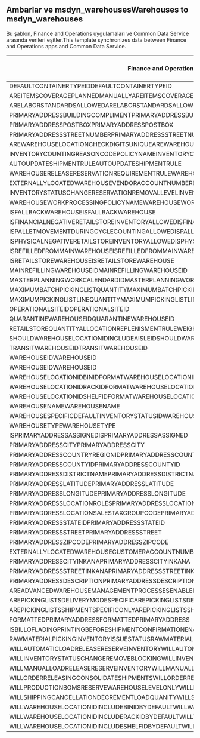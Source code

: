 ## <a name="warehouses-to-msdyn_warehouses"></a><span data-ttu-id="3f2ff-101">Ambarlar ve msdyn_warehouses</span><span class="sxs-lookup"><span data-stu-id="3f2ff-101">Warehouses to msdyn_warehouses</span></span>

<span data-ttu-id="3f2ff-102">Bu şablon, Finance and Operations uygulamaları ve Common Data Service arasında verileri eşitler.</span><span class="sxs-lookup"><span data-stu-id="3f2ff-102">This template synchronizes data between Finance and Operations apps and Common Data Service.</span></span>

<span data-ttu-id="3f2ff-103">Finance and Operations alanı</span><span class="sxs-lookup"><span data-stu-id="3f2ff-103">Finance and Operations field</span></span> | <span data-ttu-id="3f2ff-104">Eşleme türü</span><span class="sxs-lookup"><span data-stu-id="3f2ff-104">Map type</span></span> | <span data-ttu-id="3f2ff-105">Diğer Dynamics 365 alanı</span><span class="sxs-lookup"><span data-stu-id="3f2ff-105">Other Dynamics 365 field</span></span> | <span data-ttu-id="3f2ff-106">Varsayılan değer</span><span class="sxs-lookup"><span data-stu-id="3f2ff-106">Default value</span></span>
---|---|---|---
<span data-ttu-id="3f2ff-107">DEFAULTCONTAINERTYPEID</span><span class="sxs-lookup"><span data-stu-id="3f2ff-107">DEFAULTCONTAINERTYPEID</span></span> | >< | <span data-ttu-id="3f2ff-108">msdyn_defaultcontainertypeid</span><span class="sxs-lookup"><span data-stu-id="3f2ff-108">msdyn_defaultcontainertypeid</span></span> | 
<span data-ttu-id="3f2ff-109">AREITEMSCOVERAGEPLANNEDMANUALLY</span><span class="sxs-lookup"><span data-stu-id="3f2ff-109">AREITEMSCOVERAGEPLANNEDMANUALLY</span></span> | >< | <span data-ttu-id="3f2ff-110">msdyn_areitemscoverageplannedmanually</span><span class="sxs-lookup"><span data-stu-id="3f2ff-110">msdyn_areitemscoverageplannedmanually</span></span> | 
<span data-ttu-id="3f2ff-111">ARELABORSTANDARDSALLOWED</span><span class="sxs-lookup"><span data-stu-id="3f2ff-111">ARELABORSTANDARDSALLOWED</span></span> | >< | <span data-ttu-id="3f2ff-112">msdyn_arelaborstandardsallowed</span><span class="sxs-lookup"><span data-stu-id="3f2ff-112">msdyn_arelaborstandardsallowed</span></span> | 
<span data-ttu-id="3f2ff-113">PRIMARYADDRESSBUILDINGCOMPLIMENT</span><span class="sxs-lookup"><span data-stu-id="3f2ff-113">PRIMARYADDRESSBUILDINGCOMPLIMENT</span></span> | >< | <span data-ttu-id="3f2ff-114">msdyn_primaryaddressbuildingcompliment</span><span class="sxs-lookup"><span data-stu-id="3f2ff-114">msdyn_primaryaddressbuildingcompliment</span></span> | 
<span data-ttu-id="3f2ff-115">PRIMARYADDRESSPOSTBOX</span><span class="sxs-lookup"><span data-stu-id="3f2ff-115">PRIMARYADDRESSPOSTBOX</span></span> | >< | <span data-ttu-id="3f2ff-116">msdyn_primaryaddresspostbox</span><span class="sxs-lookup"><span data-stu-id="3f2ff-116">msdyn_primaryaddresspostbox</span></span> | 
<span data-ttu-id="3f2ff-117">PRIMARYADDRESSSTREETNUMBER</span><span class="sxs-lookup"><span data-stu-id="3f2ff-117">PRIMARYADDRESSSTREETNUMBER</span></span> | >< | <span data-ttu-id="3f2ff-118">msdyn_primaryaddressstreetnumber</span><span class="sxs-lookup"><span data-stu-id="3f2ff-118">msdyn_primaryaddressstreetnumber</span></span> | 
<span data-ttu-id="3f2ff-119">AREWAREHOUSELOCATIONCHECKDIGITSUNIQUE</span><span class="sxs-lookup"><span data-stu-id="3f2ff-119">AREWAREHOUSELOCATIONCHECKDIGITSUNIQUE</span></span> | >< | <span data-ttu-id="3f2ff-120">msdyn_arewarehouselocationcheckdigitsunique</span><span class="sxs-lookup"><span data-stu-id="3f2ff-120">msdyn_arewarehouselocationcheckdigitsunique</span></span> | 
<span data-ttu-id="3f2ff-121">INVENTORYCOUNTINGREASONCODEPOLICYNAME</span><span class="sxs-lookup"><span data-stu-id="3f2ff-121">INVENTORYCOUNTINGREASONCODEPOLICYNAME</span></span> | >< | <span data-ttu-id="3f2ff-122">msdyn_inventorycountingreasoncodepolicyname</span><span class="sxs-lookup"><span data-stu-id="3f2ff-122">msdyn_inventorycountingreasoncodepolicyname</span></span> | 
<span data-ttu-id="3f2ff-123">AUTOUPDATESHIPMENTRULE</span><span class="sxs-lookup"><span data-stu-id="3f2ff-123">AUTOUPDATESHIPMENTRULE</span></span> | >< | <span data-ttu-id="3f2ff-124">msdyn_autoupdateshipmentrule</span><span class="sxs-lookup"><span data-stu-id="3f2ff-124">msdyn_autoupdateshipmentrule</span></span> | 
<span data-ttu-id="3f2ff-125">WAREHOUSERELEASERESERVATIONREQUIREMENTRULE</span><span class="sxs-lookup"><span data-stu-id="3f2ff-125">WAREHOUSERELEASERESERVATIONREQUIREMENTRULE</span></span> | >< | <span data-ttu-id="3f2ff-126">msdyn_warehousereleasereservationrequirement</span><span class="sxs-lookup"><span data-stu-id="3f2ff-126">msdyn_warehousereleasereservationrequirement</span></span> | 
<span data-ttu-id="3f2ff-127">EXTERNALLYLOCATEDWAREHOUSEVENDORACCOUNTNUMBER</span><span class="sxs-lookup"><span data-stu-id="3f2ff-127">EXTERNALLYLOCATEDWAREHOUSEVENDORACCOUNTNUMBER</span></span> | >< | <span data-ttu-id="3f2ff-128">msdyn_externallylocatedwarehousevendoraccountnu</span><span class="sxs-lookup"><span data-stu-id="3f2ff-128">msdyn_externallylocatedwarehousevendoraccountnu</span></span> | 
<span data-ttu-id="3f2ff-129">INVENTORYSTATUSCHANGERESERVATIONREMOVALLEVEL</span><span class="sxs-lookup"><span data-stu-id="3f2ff-129">INVENTORYSTATUSCHANGERESERVATIONREMOVALLEVEL</span></span> | >< | <span data-ttu-id="3f2ff-130">msdyn_inventorystatuschangereservationremoval</span><span class="sxs-lookup"><span data-stu-id="3f2ff-130">msdyn_inventorystatuschangereservationremoval</span></span> | 
<span data-ttu-id="3f2ff-131">WAREHOUSEWORKPROCESSINGPOLICYNAME</span><span class="sxs-lookup"><span data-stu-id="3f2ff-131">WAREHOUSEWORKPROCESSINGPOLICYNAME</span></span> | >< | <span data-ttu-id="3f2ff-132">msdyn_warehouseworkprocessingpolicyname</span><span class="sxs-lookup"><span data-stu-id="3f2ff-132">msdyn_warehouseworkprocessingpolicyname</span></span> | 
<span data-ttu-id="3f2ff-133">ISFALLBACKWAREHOUSE</span><span class="sxs-lookup"><span data-stu-id="3f2ff-133">ISFALLBACKWAREHOUSE</span></span> | >< | <span data-ttu-id="3f2ff-134">msdyn_isfallbackwarehouse</span><span class="sxs-lookup"><span data-stu-id="3f2ff-134">msdyn_isfallbackwarehouse</span></span> | 
<span data-ttu-id="3f2ff-135">ISFINANCIALNEGATIVERETAILSTOREINVENTORYALLOWED</span><span class="sxs-lookup"><span data-stu-id="3f2ff-135">ISFINANCIALNEGATIVERETAILSTOREINVENTORYALLOWED</span></span> | >< | <span data-ttu-id="3f2ff-136">msdyn_financialnegativestoreinventoryallowed</span><span class="sxs-lookup"><span data-stu-id="3f2ff-136">msdyn_financialnegativestoreinventoryallowed</span></span> | 
<span data-ttu-id="3f2ff-137">ISPALLETMOVEMENTDURINGCYCLECOUNTINGALLOWED</span><span class="sxs-lookup"><span data-stu-id="3f2ff-137">ISPALLETMOVEMENTDURINGCYCLECOUNTINGALLOWED</span></span> | >< | <span data-ttu-id="3f2ff-138">msdyn_palletmovementduringcyclecountingallowed</span><span class="sxs-lookup"><span data-stu-id="3f2ff-138">msdyn_palletmovementduringcyclecountingallowed</span></span> | 
<span data-ttu-id="3f2ff-139">ISPHYSICALNEGATIVERETAILSTOREINVENTORYALLOWED</span><span class="sxs-lookup"><span data-stu-id="3f2ff-139">ISPHYSICALNEGATIVERETAILSTOREINVENTORYALLOWED</span></span> | >< | <span data-ttu-id="3f2ff-140">msdyn_physicalnegativestoreinventoryallowed</span><span class="sxs-lookup"><span data-stu-id="3f2ff-140">msdyn_physicalnegativestoreinventoryallowed</span></span> | 
<span data-ttu-id="3f2ff-141">ISREFILLEDFROMMAINWAREHOUSE</span><span class="sxs-lookup"><span data-stu-id="3f2ff-141">ISREFILLEDFROMMAINWAREHOUSE</span></span> | >< | <span data-ttu-id="3f2ff-142">msdyn_isrefilledfrommainwarehouse</span><span class="sxs-lookup"><span data-stu-id="3f2ff-142">msdyn_isrefilledfrommainwarehouse</span></span> | 
<span data-ttu-id="3f2ff-143">ISRETAILSTOREWAREHOUSE</span><span class="sxs-lookup"><span data-stu-id="3f2ff-143">ISRETAILSTOREWAREHOUSE</span></span> | >< | <span data-ttu-id="3f2ff-144">msdyn_isretailstorewarehouse</span><span class="sxs-lookup"><span data-stu-id="3f2ff-144">msdyn_isretailstorewarehouse</span></span> | 
<span data-ttu-id="3f2ff-145">MAINREFILLINGWAREHOUSEID</span><span class="sxs-lookup"><span data-stu-id="3f2ff-145">MAINREFILLINGWAREHOUSEID</span></span> | >< | <span data-ttu-id="3f2ff-146">msdyn_mainrefillingwarehouse.msdyn_warehouseidentifier</span><span class="sxs-lookup"><span data-stu-id="3f2ff-146">msdyn_mainrefillingwarehouse.msdyn_warehouseidentifier</span></span> | 
<span data-ttu-id="3f2ff-147">MASTERPLANNINGWORKCALENDARDID</span><span class="sxs-lookup"><span data-stu-id="3f2ff-147">MASTERPLANNINGWORKCALENDARDID</span></span> | >< | <span data-ttu-id="3f2ff-148">msdyn_masterplanningworkcalendarid</span><span class="sxs-lookup"><span data-stu-id="3f2ff-148">msdyn_masterplanningworkcalendarid</span></span> | 
<span data-ttu-id="3f2ff-149">MAXIMUMBATCHPICKINGLISTQUANTITY</span><span class="sxs-lookup"><span data-stu-id="3f2ff-149">MAXIMUMBATCHPICKINGLISTQUANTITY</span></span> | >< | <span data-ttu-id="3f2ff-150">msdyn_maximumbatchpickinglistquantity</span><span class="sxs-lookup"><span data-stu-id="3f2ff-150">msdyn_maximumbatchpickinglistquantity</span></span> | 
<span data-ttu-id="3f2ff-151">MAXIMUMPICKINGLISTLINEQUANTITY</span><span class="sxs-lookup"><span data-stu-id="3f2ff-151">MAXIMUMPICKINGLISTLINEQUANTITY</span></span> | >< | <span data-ttu-id="3f2ff-152">msdyn_maximumpickinglistlinequantity</span><span class="sxs-lookup"><span data-stu-id="3f2ff-152">msdyn_maximumpickinglistlinequantity</span></span> | 
<span data-ttu-id="3f2ff-153">OPERATIONALSITEID</span><span class="sxs-lookup"><span data-stu-id="3f2ff-153">OPERATIONALSITEID</span></span> | >< | <span data-ttu-id="3f2ff-154">msdyn_operationalsite.msdyn_siteid</span><span class="sxs-lookup"><span data-stu-id="3f2ff-154">msdyn_operationalsite.msdyn_siteid</span></span> | 
<span data-ttu-id="3f2ff-155">QUARANTINEWAREHOUSEID</span><span class="sxs-lookup"><span data-stu-id="3f2ff-155">QUARANTINEWAREHOUSEID</span></span> | >< | <span data-ttu-id="3f2ff-156">msdyn_quarantinewarehouse.msdyn_warehouseidentifier</span><span class="sxs-lookup"><span data-stu-id="3f2ff-156">msdyn_quarantinewarehouse.msdyn_warehouseidentifier</span></span> | 
<span data-ttu-id="3f2ff-157">RETAILSTOREQUANTITYALLOCATIONREPLENISMENTRULEWEIGHT</span><span class="sxs-lookup"><span data-stu-id="3f2ff-157">RETAILSTOREQUANTITYALLOCATIONREPLENISMENTRULEWEIGHT</span></span> | >< | <span data-ttu-id="3f2ff-158">msdyn_storeqtyallocationreplenishmentweight</span><span class="sxs-lookup"><span data-stu-id="3f2ff-158">msdyn_storeqtyallocationreplenishmentweight</span></span> | 
<span data-ttu-id="3f2ff-159">SHOULDWAREHOUSELOCATIONIDINCLUDEAISLEID</span><span class="sxs-lookup"><span data-stu-id="3f2ff-159">SHOULDWAREHOUSELOCATIONIDINCLUDEAISLEID</span></span> | >< | <span data-ttu-id="3f2ff-160">msdyn_shouldwarehouselocationincludeaisleid</span><span class="sxs-lookup"><span data-stu-id="3f2ff-160">msdyn_shouldwarehouselocationincludeaisleid</span></span> | 
<span data-ttu-id="3f2ff-161">TRANSITWAREHOUSEID</span><span class="sxs-lookup"><span data-stu-id="3f2ff-161">TRANSITWAREHOUSEID</span></span> | >< | <span data-ttu-id="3f2ff-162">msdyn_transitwarehouse.msdyn_warehouseidentifier</span><span class="sxs-lookup"><span data-stu-id="3f2ff-162">msdyn_transitwarehouse.msdyn_warehouseidentifier</span></span> | 
<span data-ttu-id="3f2ff-163">WAREHOUSEID</span><span class="sxs-lookup"><span data-stu-id="3f2ff-163">WAREHOUSEID</span></span> | >< | <span data-ttu-id="3f2ff-164">msdyn_warehouseidentifier</span><span class="sxs-lookup"><span data-stu-id="3f2ff-164">msdyn_warehouseidentifier</span></span> | 
<span data-ttu-id="3f2ff-165">WAREHOUSEID</span><span class="sxs-lookup"><span data-stu-id="3f2ff-165">WAREHOUSEID</span></span> | >> | <span data-ttu-id="3f2ff-166">msdyn_name</span><span class="sxs-lookup"><span data-stu-id="3f2ff-166">msdyn_name</span></span> | 
<span data-ttu-id="3f2ff-167">WAREHOUSELOCATIONIDBINIDFORMAT</span><span class="sxs-lookup"><span data-stu-id="3f2ff-167">WAREHOUSELOCATIONIDBINIDFORMAT</span></span> | >< | <span data-ttu-id="3f2ff-168">msdyn_warehouselocationidbinidformat</span><span class="sxs-lookup"><span data-stu-id="3f2ff-168">msdyn_warehouselocationidbinidformat</span></span> | 
<span data-ttu-id="3f2ff-169">WAREHOUSELOCATIONIDRACKIDFORMAT</span><span class="sxs-lookup"><span data-stu-id="3f2ff-169">WAREHOUSELOCATIONIDRACKIDFORMAT</span></span> | >< | <span data-ttu-id="3f2ff-170">msdyn_warehouselocationidrackidformat</span><span class="sxs-lookup"><span data-stu-id="3f2ff-170">msdyn_warehouselocationidrackidformat</span></span> | 
<span data-ttu-id="3f2ff-171">WAREHOUSELOCATIONIDSHELFIDFORMAT</span><span class="sxs-lookup"><span data-stu-id="3f2ff-171">WAREHOUSELOCATIONIDSHELFIDFORMAT</span></span> | >< | <span data-ttu-id="3f2ff-172">msdyn_warehouselocationidshelfidformat</span><span class="sxs-lookup"><span data-stu-id="3f2ff-172">msdyn_warehouselocationidshelfidformat</span></span> | 
<span data-ttu-id="3f2ff-173">WAREHOUSENAME</span><span class="sxs-lookup"><span data-stu-id="3f2ff-173">WAREHOUSENAME</span></span> | >< | <span data-ttu-id="3f2ff-174">msdyn_description</span><span class="sxs-lookup"><span data-stu-id="3f2ff-174">msdyn_description</span></span> | 
<span data-ttu-id="3f2ff-175">WAREHOUSESPECIFICDEFAULTINVENTORYSTATUSID</span><span class="sxs-lookup"><span data-stu-id="3f2ff-175">WAREHOUSESPECIFICDEFAULTINVENTORYSTATUSID</span></span> | >< | <span data-ttu-id="3f2ff-176">msdyn_warehousespecificdefaultinventorystatusid</span><span class="sxs-lookup"><span data-stu-id="3f2ff-176">msdyn_warehousespecificdefaultinventorystatusid</span></span> | 
<span data-ttu-id="3f2ff-177">WAREHOUSETYPE</span><span class="sxs-lookup"><span data-stu-id="3f2ff-177">WAREHOUSETYPE</span></span> | >< | <span data-ttu-id="3f2ff-178">msdyn_warehousetype</span><span class="sxs-lookup"><span data-stu-id="3f2ff-178">msdyn_warehousetype</span></span> | 
<span data-ttu-id="3f2ff-179">ISPRIMARYADDRESSASSIGNED</span><span class="sxs-lookup"><span data-stu-id="3f2ff-179">ISPRIMARYADDRESSASSIGNED</span></span> | >< | <span data-ttu-id="3f2ff-180">msdyn_isprimaryaddressassigned</span><span class="sxs-lookup"><span data-stu-id="3f2ff-180">msdyn_isprimaryaddressassigned</span></span> | 
<span data-ttu-id="3f2ff-181">PRIMARYADDRESSCITY</span><span class="sxs-lookup"><span data-stu-id="3f2ff-181">PRIMARYADDRESSCITY</span></span> | >< | <span data-ttu-id="3f2ff-182">msdyn_primaryaddresscity</span><span class="sxs-lookup"><span data-stu-id="3f2ff-182">msdyn_primaryaddresscity</span></span> | 
<span data-ttu-id="3f2ff-183">PRIMARYADDRESSCOUNTRYREGIONID</span><span class="sxs-lookup"><span data-stu-id="3f2ff-183">PRIMARYADDRESSCOUNTRYREGIONID</span></span> | >< | <span data-ttu-id="3f2ff-184">msdyn_primaryaddresscountryregionid</span><span class="sxs-lookup"><span data-stu-id="3f2ff-184">msdyn_primaryaddresscountryregionid</span></span> | 
<span data-ttu-id="3f2ff-185">PRIMARYADDRESSCOUNTYID</span><span class="sxs-lookup"><span data-stu-id="3f2ff-185">PRIMARYADDRESSCOUNTYID</span></span> | >< | <span data-ttu-id="3f2ff-186">msdyn_primaryaddresscountyid</span><span class="sxs-lookup"><span data-stu-id="3f2ff-186">msdyn_primaryaddresscountyid</span></span> | 
<span data-ttu-id="3f2ff-187">PRIMARYADDRESSDISTRICTNAME</span><span class="sxs-lookup"><span data-stu-id="3f2ff-187">PRIMARYADDRESSDISTRICTNAME</span></span> | >< | <span data-ttu-id="3f2ff-188">msdyn_primaryaddressdistrictname</span><span class="sxs-lookup"><span data-stu-id="3f2ff-188">msdyn_primaryaddressdistrictname</span></span> | 
<span data-ttu-id="3f2ff-189">PRIMARYADDRESSLATITUDE</span><span class="sxs-lookup"><span data-stu-id="3f2ff-189">PRIMARYADDRESSLATITUDE</span></span> | >< | <span data-ttu-id="3f2ff-190">msdyn_primaryaddresslatitude</span><span class="sxs-lookup"><span data-stu-id="3f2ff-190">msdyn_primaryaddresslatitude</span></span> | 
<span data-ttu-id="3f2ff-191">PRIMARYADDRESSLONGITUDE</span><span class="sxs-lookup"><span data-stu-id="3f2ff-191">PRIMARYADDRESSLONGITUDE</span></span> | >< | <span data-ttu-id="3f2ff-192">msdyn_primaryaddresslongitude</span><span class="sxs-lookup"><span data-stu-id="3f2ff-192">msdyn_primaryaddresslongitude</span></span> | 
<span data-ttu-id="3f2ff-193">PRIMARYADDRESSLOCATIONROLES</span><span class="sxs-lookup"><span data-stu-id="3f2ff-193">PRIMARYADDRESSLOCATIONROLES</span></span> | >< | <span data-ttu-id="3f2ff-194">msdyn_primaryaddresslocationroles</span><span class="sxs-lookup"><span data-stu-id="3f2ff-194">msdyn_primaryaddresslocationroles</span></span> | 
<span data-ttu-id="3f2ff-195">PRIMARYADDRESSLOCATIONSALESTAXGROUPCODE</span><span class="sxs-lookup"><span data-stu-id="3f2ff-195">PRIMARYADDRESSLOCATIONSALESTAXGROUPCODE</span></span> | >< | <span data-ttu-id="3f2ff-196">msdyn_primaryaddresslocationsalestaxgroupcode</span><span class="sxs-lookup"><span data-stu-id="3f2ff-196">msdyn_primaryaddresslocationsalestaxgroupcode</span></span> | 
<span data-ttu-id="3f2ff-197">PRIMARYADDRESSSTATEID</span><span class="sxs-lookup"><span data-stu-id="3f2ff-197">PRIMARYADDRESSSTATEID</span></span> | >< | <span data-ttu-id="3f2ff-198">msdyn_primaryaddressstateid</span><span class="sxs-lookup"><span data-stu-id="3f2ff-198">msdyn_primaryaddressstateid</span></span> | 
<span data-ttu-id="3f2ff-199">PRIMARYADDRESSSTREET</span><span class="sxs-lookup"><span data-stu-id="3f2ff-199">PRIMARYADDRESSSTREET</span></span> | >< | <span data-ttu-id="3f2ff-200">msdyn_primaryaddressstreet</span><span class="sxs-lookup"><span data-stu-id="3f2ff-200">msdyn_primaryaddressstreet</span></span> | 
<span data-ttu-id="3f2ff-201">PRIMARYADDRESSZIPCODE</span><span class="sxs-lookup"><span data-stu-id="3f2ff-201">PRIMARYADDRESSZIPCODE</span></span> | >< | <span data-ttu-id="3f2ff-202">msdyn_primaryaddresszipcode</span><span class="sxs-lookup"><span data-stu-id="3f2ff-202">msdyn_primaryaddresszipcode</span></span> | 
<span data-ttu-id="3f2ff-203">EXTERNALLYLOCATEDWAREHOUSECUSTOMERACCOUNTNUMBER</span><span class="sxs-lookup"><span data-stu-id="3f2ff-203">EXTERNALLYLOCATEDWAREHOUSECUSTOMERACCOUNTNUMBER</span></span> | >< | <span data-ttu-id="3f2ff-204">msdyn_externallylocatedwarehousecustomeraccount</span><span class="sxs-lookup"><span data-stu-id="3f2ff-204">msdyn_externallylocatedwarehousecustomeraccount</span></span> | 
<span data-ttu-id="3f2ff-205">PRIMARYADDRESSCITYINKANA</span><span class="sxs-lookup"><span data-stu-id="3f2ff-205">PRIMARYADDRESSCITYINKANA</span></span> | >< | <span data-ttu-id="3f2ff-206">msdyn_primaryaddresscityinkana</span><span class="sxs-lookup"><span data-stu-id="3f2ff-206">msdyn_primaryaddresscityinkana</span></span> | 
<span data-ttu-id="3f2ff-207">PRIMARYADDRESSSTREETINKANA</span><span class="sxs-lookup"><span data-stu-id="3f2ff-207">PRIMARYADDRESSSTREETINKANA</span></span> | >< | <span data-ttu-id="3f2ff-208">msdyn_primaryaddressstreetinkana</span><span class="sxs-lookup"><span data-stu-id="3f2ff-208">msdyn_primaryaddressstreetinkana</span></span> | 
<span data-ttu-id="3f2ff-209">PRIMARYADDRESSDESCRIPTION</span><span class="sxs-lookup"><span data-stu-id="3f2ff-209">PRIMARYADDRESSDESCRIPTION</span></span> | >< | <span data-ttu-id="3f2ff-210">msdyn_primaryaddressdescription</span><span class="sxs-lookup"><span data-stu-id="3f2ff-210">msdyn_primaryaddressdescription</span></span> | 
<span data-ttu-id="3f2ff-211">AREADVANCEDWAREHOUSEMANAGEMENTPROCESSESENABLED</span><span class="sxs-lookup"><span data-stu-id="3f2ff-211">AREADVANCEDWAREHOUSEMANAGEMENTPROCESSESENABLED</span></span> | >< | <span data-ttu-id="3f2ff-212">msdyn_useadvancedwarehousemanagementprocesses</span><span class="sxs-lookup"><span data-stu-id="3f2ff-212">msdyn_useadvancedwarehousemanagementprocesses</span></span> | 
<span data-ttu-id="3f2ff-213">AREPICKINGLISTSDELIVERYMODESPECIFIC</span><span class="sxs-lookup"><span data-stu-id="3f2ff-213">AREPICKINGLISTSDELIVERYMODESPECIFIC</span></span> | >< | <span data-ttu-id="3f2ff-214">msdyn_arepickinglistsdeliverymodespecific</span><span class="sxs-lookup"><span data-stu-id="3f2ff-214">msdyn_arepickinglistsdeliverymodespecific</span></span> | 
<span data-ttu-id="3f2ff-215">AREPICKINGLISTSSHIPMENTSPECIFICONLY</span><span class="sxs-lookup"><span data-stu-id="3f2ff-215">AREPICKINGLISTSSHIPMENTSPECIFICONLY</span></span> | >< | <span data-ttu-id="3f2ff-216">msdyn_arepickinglistshipmentspecificonly</span><span class="sxs-lookup"><span data-stu-id="3f2ff-216">msdyn_arepickinglistshipmentspecificonly</span></span> | 
<span data-ttu-id="3f2ff-217">FORMATTEDPRIMARYADDRESS</span><span class="sxs-lookup"><span data-stu-id="3f2ff-217">FORMATTEDPRIMARYADDRESS</span></span> | >< | <span data-ttu-id="3f2ff-218">msdyn_formattedprimaryaddress</span><span class="sxs-lookup"><span data-stu-id="3f2ff-218">msdyn_formattedprimaryaddress</span></span> | 
<span data-ttu-id="3f2ff-219">ISBILLOFLADINGPRINTINGBEFORESHIPMENTCONFIRMATIONENABLED</span><span class="sxs-lookup"><span data-stu-id="3f2ff-219">ISBILLOFLADINGPRINTINGBEFORESHIPMENTCONFIRMATIONENABLED</span></span> | >< | <span data-ttu-id="3f2ff-220">msdyn_printbillofladingbeforeshipconfirmation</span><span class="sxs-lookup"><span data-stu-id="3f2ff-220">msdyn_printbillofladingbeforeshipconfirmation</span></span> | 
<span data-ttu-id="3f2ff-221">RAWMATERIALPICKINGINVENTORYISSUESTATUS</span><span class="sxs-lookup"><span data-stu-id="3f2ff-221">RAWMATERIALPICKINGINVENTORYISSUESTATUS</span></span> | >< | <span data-ttu-id="3f2ff-222">msdyn_rawmaterialpickinginventoryissuestatus</span><span class="sxs-lookup"><span data-stu-id="3f2ff-222">msdyn_rawmaterialpickinginventoryissuestatus</span></span> | 
<span data-ttu-id="3f2ff-223">WILLAUTOMATICLOADRELEASERESERVEINVENTORY</span><span class="sxs-lookup"><span data-stu-id="3f2ff-223">WILLAUTOMATICLOADRELEASERESERVEINVENTORY</span></span> | >< | <span data-ttu-id="3f2ff-224">msdyn_willautomaticloadreleaseinventory</span><span class="sxs-lookup"><span data-stu-id="3f2ff-224">msdyn_willautomaticloadreleaseinventory</span></span> | 
<span data-ttu-id="3f2ff-225">WILLINVENTORYSTATUSCHANGEREMOVEBLOCKING</span><span class="sxs-lookup"><span data-stu-id="3f2ff-225">WILLINVENTORYSTATUSCHANGEREMOVEBLOCKING</span></span> | >< | <span data-ttu-id="3f2ff-226">msdyn_willinventorystatuschangeremoveblocking</span><span class="sxs-lookup"><span data-stu-id="3f2ff-226">msdyn_willinventorystatuschangeremoveblocking</span></span> | 
<span data-ttu-id="3f2ff-227">WILLMANUALLOADRELEASERESERVEINVENTORY</span><span class="sxs-lookup"><span data-stu-id="3f2ff-227">WILLMANUALLOADRELEASERESERVEINVENTORY</span></span> | >< | <span data-ttu-id="3f2ff-228">msdyn_willmanualloadreleasereserveinventory</span><span class="sxs-lookup"><span data-stu-id="3f2ff-228">msdyn_willmanualloadreleasereserveinventory</span></span> | 
<span data-ttu-id="3f2ff-229">WILLORDERRELEASINGCONSOLIDATESHIPMENTS</span><span class="sxs-lookup"><span data-stu-id="3f2ff-229">WILLORDERRELEASINGCONSOLIDATESHIPMENTS</span></span> | >< | <span data-ttu-id="3f2ff-230">msdyn_willorderreleasingconsolidateshipments</span><span class="sxs-lookup"><span data-stu-id="3f2ff-230">msdyn_willorderreleasingconsolidateshipments</span></span> | 
<span data-ttu-id="3f2ff-231">WILLPRODUCTIONBOMSRESERVEWAREHOUSELEVELONLY</span><span class="sxs-lookup"><span data-stu-id="3f2ff-231">WILLPRODUCTIONBOMSRESERVEWAREHOUSELEVELONLY</span></span> | >< | <span data-ttu-id="3f2ff-232">msdyn_productionbomsreservewarehouselevel</span><span class="sxs-lookup"><span data-stu-id="3f2ff-232">msdyn_productionbomsreservewarehouselevel</span></span> | 
<span data-ttu-id="3f2ff-233">WILLSHIPPINGCANCELLATIONDECREMENTLOADQUANITY</span><span class="sxs-lookup"><span data-stu-id="3f2ff-233">WILLSHIPPINGCANCELLATIONDECREMENTLOADQUANITY</span></span> | >< | <span data-ttu-id="3f2ff-234">msdyn_shippingcanceldecrementloadquantity</span><span class="sxs-lookup"><span data-stu-id="3f2ff-234">msdyn_shippingcanceldecrementloadquantity</span></span> | 
<span data-ttu-id="3f2ff-235">WILLWAREHOUSELOCATIONIDINCLUDEBINIDBYDEFAULT</span><span class="sxs-lookup"><span data-stu-id="3f2ff-235">WILLWAREHOUSELOCATIONIDINCLUDEBINIDBYDEFAULT</span></span> | >< | <span data-ttu-id="3f2ff-236">msdyn_warehouselocationidincludeblindid</span><span class="sxs-lookup"><span data-stu-id="3f2ff-236">msdyn_warehouselocationidincludeblindid</span></span> | 
<span data-ttu-id="3f2ff-237">WILLWAREHOUSELOCATIONIDINCLUDERACKIDBYDEFAULT</span><span class="sxs-lookup"><span data-stu-id="3f2ff-237">WILLWAREHOUSELOCATIONIDINCLUDERACKIDBYDEFAULT</span></span> | >< | <span data-ttu-id="3f2ff-238">msdyn_warehouselocationincluderackidbydefault</span><span class="sxs-lookup"><span data-stu-id="3f2ff-238">msdyn_warehouselocationincluderackidbydefault</span></span> | 
<span data-ttu-id="3f2ff-239">WILLWAREHOUSELOCATIONIDINCLUDESHELFIDBYDEFAULT</span><span class="sxs-lookup"><span data-stu-id="3f2ff-239">WILLWAREHOUSELOCATIONIDINCLUDESHELFIDBYDEFAULT</span></span> | >< | <span data-ttu-id="3f2ff-240">msdyn_warehouselocationidincludeshelfid</span><span class="sxs-lookup"><span data-stu-id="3f2ff-240">msdyn_warehouselocationidincludeshelfid</span></span> | 
